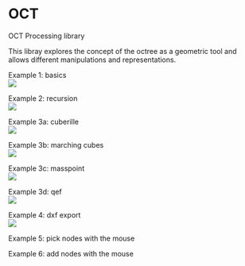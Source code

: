 # OCT
OCT Processing library

This libray explores the concept of the octree as a geometric tool and allows different manipulations and representations.

Example 1: basics<BR>
![](img/EX1.JPG?raw=true)

Example 2: recursion<BR>
![](img/EX2.JPG?raw=true)

Example 3a: cuberille<BR>
![](img/EX3A.JPG?raw=true)

Example 3b: marching cubes<BR>
![](img/EX3B.JPG?raw=true)

Example 3c: masspoint<BR>
![](img/EX3C.JPG?raw=true)

Example 3d: qef<BR>
![](img/EX3D.JPG?raw=true)

Example 4: dxf export<BR>
![](img/EX4.JPG?raw=true)

Example 5: pick nodes with the mouse<BR>

Example 6: add nodes with the mouse<BR>
